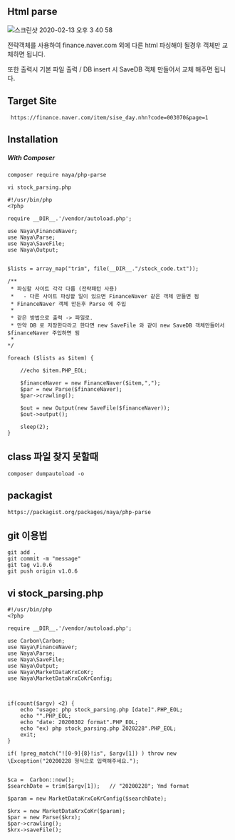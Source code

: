 ## Html parse 

![스크린샷 2020-02-13 오후 3 40 58](https://user-images.githubusercontent.com/17056359/74408320-74732780-4e77-11ea-89f8-4717ef3ebb5f.png)

전략객체를 사용하여 finance.naver.com 외에 다른 html 파싱해야 될경우
객체만 교체하면 됩니다.

또한 출력시 기본 파일 출력 / DB insert 시 SaveDB 객체 만들어서
교체 해주면 됩니다.

## Target Site
``` https://finance.naver.com/item/sise_day.nhn?code=003070&page=1```

## Installation

##### With Composer

```composer require naya/php-parse```



```vi stock_parsing.php```
```
#!/usr/bin/php
<?php

require __DIR__.'/vendor/autoload.php';

use Naya\FinanceNaver;
use Naya\Parse;
use Naya\SaveFile;
use Naya\Output;


$lists = array_map("trim", file(__DIR__."/stock_code.txt"));

/**
 * 파싱할 사이트 각각 다름 (전략패턴 사용)
 *   - 다른 사이트 파싱할 일이 있으면 FinanceNaver 같은 객체 만들면 됨
 * FinanceNaver 객체 만든후 Parse 에 주입
 *
 * 같은 방법으로 출력 -> 파일로.
 * 만약 DB 로 저장한다라고 한다면 new SaveFile 와 같이 new SaveDB 객체만들어서 $financeNaver 주입하면 됨
 *
*/

foreach ($lists as $item) {

    //echo $item.PHP_EOL;

    $financeNaver = new FinanceNaver($item,",");
    $par = new Parse($financeNaver);
    $par->crawling();

    $out = new Output(new SaveFile($financeNaver));
    $out->output();

    sleep(2);
}
```


## class 파일 찾지 못할때

```composer dumpautoload -o```

## packagist

```https://packagist.org/packages/naya/php-parse```

## git 이용법

```
git add .
git commit -m "message"
git tag v1.0.6
git push origin v1.0.6
```

## vi stock_parsing.php
```
#!/usr/bin/php
<?php

require __DIR__.'/vendor/autoload.php';

use Carbon\Carbon;
use Naya\FinanceNaver;
use Naya\Parse;
use Naya\SaveFile;
use Naya\Output;
use Naya\MarketDataKrxCoKr;
use Naya\MarketDataKrxCoKrConfig;



if(count($argv) <2) {
    echo "usage: php stock_parsing.php [date]".PHP_EOL;
    echo "".PHP_EOL;
    echo "date: 20200302 format".PHP_EOL;
    echo "ex) php stock_parsing.php 2020228".PHP_EOL;
    exit;
}

if( !preg_match("![0-9]{8}!is", $argv[1]) ) throw new \Exception("20200228 형식으로 입력해주세요.");


$ca =  Carbon::now();
$searchDate = trim($argv[1]);   // "20200228"; Ymd format

$param = new MarketDataKrxCoKrConfig($searchDate);

$krx = new MarketDataKrxCoKr($param);
$par = new Parse($krx);
$par->crawling();
$krx->saveFile();

```